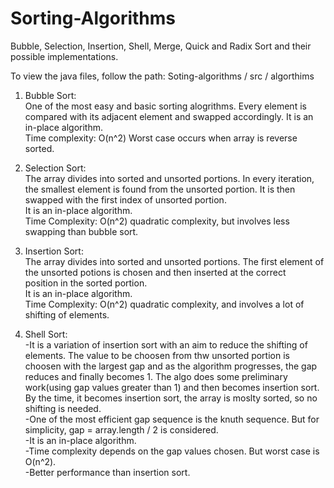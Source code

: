 # Sorting-Algorithms
Bubble, Selection, Insertion, Shell, Merge, Quick and Radix Sort and their possible implementations.

To view the java files, follow the path: Soting-algorithms / src / algorthims

1. Bubble Sort: <br />
   One of the most easy and basic sorting alogrithms. Every element is compared with its adjacent element and swapped accordingly.
   It is an in-place algorithm. <br />
   Time complexity: O(n^2) Worst case occurs when array is reverse sorted.<br />
 
2. Selection Sort:<br />
   The array divides into sorted and unsorted portions. In every iteration, the smallest element is found from the unsorted portion.
   It is then swapped with the first index of unsorted portion.<br />
   It is an in-place algorithm.<br />
   Time Complexity: O(n^2) quadratic complexity, but involves less swapping than bubble sort.<br />
   
3. Insertion Sort:<br />
   The array divides into sorted and unsorted portions. The first element of the unsorted potions is chosen and then inserted at the correct       
   position in the sorted portion.<br />
   It is an in-place algorithm. <br />
   Time Complexity: O(n^2) quadratic complexity, and involves a lot of shifting of elements.<br />
   
4. Shell Sort: <br />
   -It is a variation of insertion sort with an aim to reduce the shifting of elements.
   The value to be choosen from thw unsorted portion is choosen with the largest gap and as the algorithm progresses, the gap reduces and
   finally becomes 1. The algo does some preliminary work(using gap values greater than 1) and then becomes insertion sort. By the time, it
   becomes insertion sort, the array is moslty sorted, so no shifting is needed.<br />
   -One of the most efficient gap sequence is the knuth sequence. But for simplicity, gap = array.length / 2 is considered.<br />
   -It is an in-place algorithm.<br />
   -Time complexity depends on the gap values chosen. But worst case is O(n^2).<br />
   -Better performance than insertion sort.<br />
   
 
   
   
